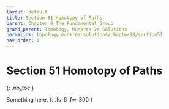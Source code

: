 ```yaml
---
layout: default
title: Section 51 Homotopy of Paths
parent: Chapter 9 The Fundamental Group
grand_parent: Topology, Munkres 2e Solutions
permalink: topology_munkres_solutions/chapter10/section51
nav_order: 1
---
```


# Section 51 Homotopy of Paths
{: .no_toc }

Something here.
{: .fs-6 .fw-300 }
